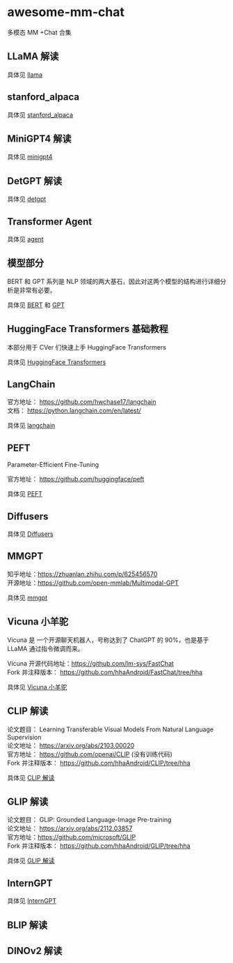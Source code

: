 # awesome-mm-chat
多模态 MM +Chat 合集

## LLaMA 解读

具体见 [llama](LLaMA.md)

## stanford_alpaca

具体见 [stanford_alpaca](stanford_alpaca.md)

## MiniGPT4 解读

具体见 [minigpt4](minigpt4.md)

## DetGPT 解读

具体见 [detgpt](detgpt.md)  

## Transformer Agent

具体见 [agent](transformer_agent.md)


## 模型部分

BERT 和 GPT 系列是 NLP 领域的两大基石，因此对这两个模型的结构进行详细分析是非常有必要。

具体见 [BERT](BERT.md) 和 [GPT](GPT.md)

## HuggingFace Transformers 基础教程
本部分用于 CVer 们快速上手 HuggingFace Transformers

具体见 [HuggingFace Transformers](hf_transformer/README.md)

## LangChain 

官方地址： https://github.com/hwchase17/langchain  
文档： https://python.langchain.com/en/latest/  

具体见 [langchain](langchain/langchain.md)

## PEFT

Parameter-Efficient Fine-Tuning

官方地址： https://github.com/huggingface/peft  

具体见 [PEFT](peft.md)

## Diffusers

具体见 [Diffusers](diffusers.md)

## MMGPT

知乎地址：https://zhuanlan.zhihu.com/p/625456570  
开源地址：https://github.com/open-mmlab/Multimodal-GPT  

具体见 [mmgpt](mmgpt.md)

## Vicuna 小羊驼
Vicuna 是 一个开源聊天机器人，号称达到了 ChatGPT 的 90%，也是基于 LLaMA 通过指令微调而来。

Vicuna 开源代码地址：https://github.com/lm-sys/FastChat    
Fork 并注释版本： https://github.com/hhaAndroid/FastChat/tree/hha    

具体见 [Vicuna 小羊驼](vicuna.md)

## CLIP 解读

论文题目： Learning Transferable Visual Models From Natural Language Supervision  
论文地址： https://arxiv.org/abs/2103.00020    
官方地址： https://github.com/openai/CLIP (没有训练代码)     
Fork 并注释版本： https://github.com/hhaAndroid/CLIP/tree/hha   

具体见 [CLIP 解读](CLIP.md)

## GLIP 解读

论文题目： GLIP: Grounded Language-Image Pre-training  
论文地址： https://arxiv.org/abs/2112.03857  
官方地址：https://github.com/microsoft/GLIP   
Fork 并注释版本： https://github.com/hhaAndroid/GLIP/tree/hha   

具体见 [GLIP 解读](GLIP.md)

## InternGPT 

具体见 [InternGPT](InternGPT.md)

## BLIP 解读

## DINOv2 解读
